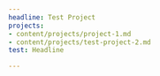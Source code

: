 ```yaml
---
headline: Test Project
projects:
- content/projects/project-1.md
- content/projects/test-project-2.md
test: Headline

---
```

